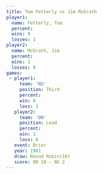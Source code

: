 ```yaml
---
title: Tom Fetterly vs Jim McGrath
player1:             
  name: Fetterly, Tom
  percent:           
  wins: 0            
  losses: 1          
player2:             
  name: McGrath, Jim 
  percent:           
  wins: 1            
  losses: 0          
games:
 - player1:         
     team: 'NS'     
     position: Third
     percent:       
     win: 0         
     loss: 1        
   player2:        
     team: 'ON'    
     position: Lead
     percent:      
     win: 1        
     loss: 0       
   event: Brier         
   year: 1981           
   draw: Round Robin(10)
   score: ON 10 - NS 2  
---
```

